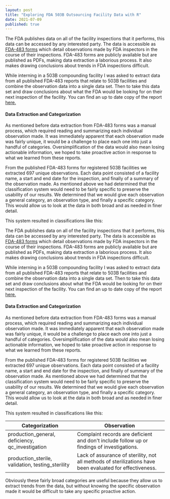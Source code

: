 ```yaml
---
layout: post
title: "Exploring FDA 503B Outsourcing Facility Data with R"
date: 2021-07-09
published: true
---
```


The FDA publishes data on all of the facility inspections that it performs, this data can be accessed by any interested party. The data is accessible as [FDA-483 forms](https://www.fda.gov/drugs/human-drug-compounding/registered-outsourcing-facilities#3) which detail observations made by FDA inspectors in the course of their inspections. FDA-483 forms are publicly available but are published as PDFs, making data extraction a laborious process. It also makes drawing conclusions about trends in FDA inspections difficult. 

While interning in a 503B compounding facility I was asked to extract data from all published FDA-483 reports that relate to 503B facilities and combine the observation data into a single data set. Then to take this data set and draw conclusions about what the FDA would be looking for on their next inspection of the facility. You can find an up to date copy of the report [here.](https://www.mattburns.info/FDA-483.html)

#### Data Extraction and Categorization

As mentioned before data extraction from FDA-483 forms was a manual process, which required reading and summarizing each individual observation made. It was immediately apparent that each observation made was fairly unique, it would be a challenge to place each one into just a handful of categories. Oversimplification of the data would also mean losing actionable information, we hoped to take proactive action in response to what we learned from these reports. 

From the published FDA-483 forms for registered 503B facilities we extracted 697 unique observations. Each data point consisted of a facility name, a start and end date for the inspection, and finally of a summary of the observation made. As mentioned above we had determined that the classification system would need to be fairly specific to preserve the usability of our results. We determined that we would give each observation a general category, an observation type, and finally a specific category. This would allow us to look at the data in both broad and as needed in finer detail. 

This system resulted in classifications like this: 

The FDA publishes data on all of the facility inspections that it performs, this data can be accessed by any interested party. The data is accessible as [FDA-483 forms](https://www.fda.gov/drugs/human-drug-compounding/registered-outsourcing-facilities#3) which detail observations made by FDA inspectors in the course of their inspections. FDA-483 forms are publicly available but are published as PDFs, making data extraction a laborious process. It also makes drawing conclusions about trends in FDA inspections difficult. 

While interning in a 503B compounding facility I was asked to extract data from all published FDA-483 reports that relate to 503B facilities and combine the observation data into a single data set. Then to take this data set and draw conclusions about what the FDA would be looking for on their next inspection of the facility. You can find an up to date copy of the report [here.](https://www.mattburns.info/FDA-483.html)

#### Data Extraction and Categorization

As mentioned before data extraction from FDA-483 forms was a manual process, which required reading and summarizing each individual observation made. It was immediately apparent that each observation made was fairly unique, it would be a challenge to place each one into just a handful of categories. Oversimplification of the data would also mean losing actionable information, we hoped to take proactive action in response to what we learned from these reports. 

From the published FDA-483 forms for registered 503B facilities we extracted 697 unique observations. Each data point consisted of a facility name, a start and end date for the inspection, and finally of summary of the observation made. As mentioned above we had determined that the classification system would need to be fairly specific to preserve the usability of our results. We determined that we would give each observation a general category, an observation type, and finally a specific category. This would allow us to look at the data in both broad and as needed in finer detail. 

This system resulted in classifications like this: 

| Categorization | Observation |
|--|--|
| production_general, deficiency, qc_investigation | Complaint records are deficient and don't include follow up or findings of investigations. |
| production_sterile, validation, testing_sterility | Lack of assurance of sterility, not all methods of sterilizations have been evaluated for effectiveness. |

Obviously these fairly broad categories are useful because they allow us to extract trends from the data, but without knowing the specific observation made it would be difficult to take any specific proactive action. 